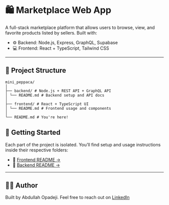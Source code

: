 # 🛍️ Marketplace Web App

A full-stack marketplace platform that allows users to browse, view, and favorite products listed by sellers. Built with:

- ⚙️ Backend: Node.js, Express, GraphQL, Supabase
- 💻 Frontend: React + TypeScript, Tailwind CSS

---

## 📁 Project Structure
```
mini_peppaca/
│
├── backend/ # Node.js + REST API + GraphQL API
│ └── README.md # Backend setup and API docs
│
├── frontend/ # React + TypeScript UI
│ └── README.md # Frontend usage and components
│
└── README.md # You're here!
```

## 🚀 Getting Started

Each part of the project is isolated. You’ll find setup and usage instructions inside their respective folders:

- 🔗 [Frontend README →]([./frontend/README.md](https://github.com/abdorll/mini_peppaca/tree/main/frontend#readme))
- 🔗 [Backend README →](https://github.com/abdorll/mini_peppaca/tree/main/backend#readme)

---

## 🧑‍💻 Author

Built by Abdullah Opadeji.
Feel free to reach out on [LinkedIn](https://www.linkedin.com/in/abdullah-opadeji-06385b20b/)
